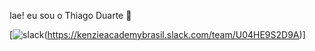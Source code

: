 Iae! eu sou o Thiago Duarte 🤙

[![slack](https://img.shields.io/badge/Slack-4A154B?style=for-the-badge&logo=slack&logoColor=white)(https://kenzieacademybrasil.slack.com/team/U04HE9S2D9A)]

